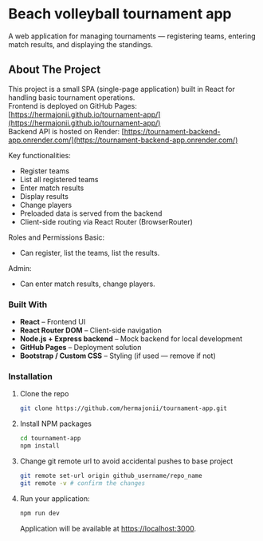 # Beach volleyball tournament app

A web application for managing tournaments — registering teams, entering match results, and displaying the standings. 

## About The Project

This project is a small SPA (single-page application) built in React for handling basic tournament operations.  
Frontend is deployed on GitHub Pages: [https://hermajonii.github.io/tournament-app/](https://hermajonii.github.io/tournament-app/)  
Backend API is hosted on Render: [https://tournament-backend-app.onrender.com/](https://tournament-backend-app.onrender.com/)

Key functionalities:

- Register teams
- List all registered teams
- Enter match results
- Display results
- Change players
- Preloaded data is served from the backend
- Client-side routing via React Router (BrowserRouter)

Roles and Permissions
Basic:
 - Can register, list the teams, list the results.

Admin:
 - Can enter match results, change players.

### Built With
- **React** – Frontend UI  
- **React Router DOM** – Client-side navigation  
- **Node.js + Express backend** – Mock backend for local development  
- **GitHub Pages** – Deployment solution  
- **Bootstrap / Custom CSS** – Styling (if used — remove if not)  

### Installation


1. Clone the repo
   ```sh
   git clone https://github.com/hermajonii/tournament-app.git
   ```
2. Install NPM packages
   ```sh
   cd tournament-app
   npm install
   ```
3. Change git remote url to avoid accidental pushes to base project
   ```sh
   git remote set-url origin github_username/repo_name
   git remote -v # confirm the changes 
   ```
4. Run your application: 
   ```sh
   npm run dev 
   ```
   Application will be available at [https://localhost:3000](https://localhost:3000).

